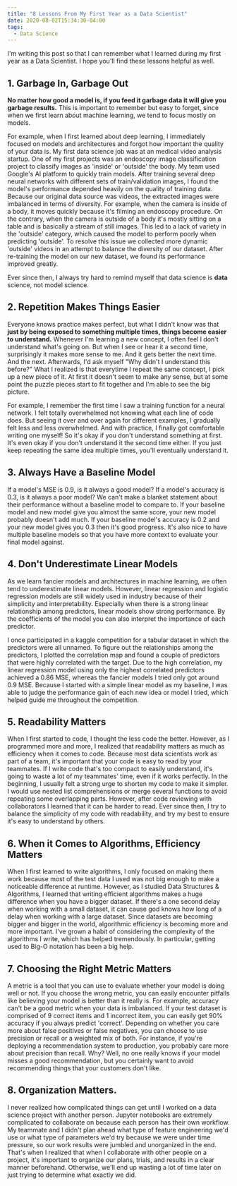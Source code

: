 ```yaml
---
title: "8 Lessons From My First Year as a Data Scientist"
date: 2020-08-02T15:34:30-04:00
tags:
  - Data Science
---
```


I'm writing this post so that I can remember what I learned during my first year as a Data Scientist. I hope you'll find these lessons helpful as well. 


## 1. Garbage In, Garbage Out  
**No matter how good a model is, if you feed it garbage data it will give you garbage results.** This is important to remember but easy to forget, since when we first learn about machine learning, we tend to focus mostly on models.  

For example, when I first learned about deep learning, I immediately focused on models and architectures and forgot how important the quality of your data is. My first data science job was at an medical video analysis startup. One of my first projects was an endoscopy image classification project to classify images as 'inside' or 'outside' the body. My team used Google's AI platform to quickly train models. After training several deep neural networks with different sets of train/validation images, I found the model's performance depended heavily on the quality of training data. Because our original data source was videos, the extracted images were imbalanced in terms of diversity. For example, when the camera is inside of a body, it moves quickly because it's filming an endoscopy procedure. On the contrary, when the camera is outside of a body it's mostly sitting on a table and is basically a stream of still images. This led to a lack of variety in the 'outside' category, which caused the model to perform poorly when predicting 'outside'. To resolve this issue we collected more dynamic 'outside' videos in an attempt to balance the diversity of our dataset. After re-training the model on our new dataset, we found its performance improved greatly.  

Ever since then, I always try hard to remind myself that data science is **data** science, not model science. 

## 2. Repetition Makes Things Easier
Everyone knows practice makes perfect, but what I didn't know was that __just by being exposed to something multiple times, things become easier to understand.__ Whenever I'm learning a new concept, I often feel I don't understand what's going on. But when I see or hear it a second time, surprisingly it makes more sense to me. And it gets better the next time. And the next. Afterwards, I'd ask myself "Why didn't I understand this before?" What I realized is that everytime I repeat the same concept, I pick up a new piece of it. At first it doesn't seem to make any sense, but at some point the puzzle pieces start to fit together and I'm able to see the big picture.

For example, I remember the first time I saw a training function for a neural network. I felt totally overwhelmed not knowing what each line of code does. But seeing it over and over again for different examples, I gradually felt less and less overwhelmed. And with practice, I finally got comfortable writing one myself! So it's okay if you don't understand something at first. It's even okay if you don't understand it the second time either. If you just keep repeating the same idea multiple times, you'll eventually understand it.

## 3. Always Have a Baseline Model
If a model's MSE is 0.9, is it always a good model? If a model's accuracy is 0.3, is it always a poor model? We can't make a blanket statement about their performance without a baseline model to compare to. If your baseline model and new model give you almost the same score, your new model probably doesn't add much. If your baseline model's accuracy is 0.2 and your new model gives you 0.3 then it's good progress. It's also nice to have multiple baseline models so that you have more context to evaluate your final model against.

## 4. Don't Underestimate Linear Models
As we learn fancier models and architectures in machine learning, we often tend to underestimate linear models. However, linear regression and logistic regression models are still widely used in industry because of their simplicity and interpretability. Especially when there is a strong linear relationship among predictors, linear models show strong performance. By the coefficients of the model you can also interpret the importance of each predictor.

I once participated in a kaggle competition for a tabular dataset in which the predictors were all unnamed. To figure out the relationships among the predictors, I plotted the correlation map and found a couple of predictors that were highly correlated with the target. Due to the high correlation, my linear regression model using only the highest correlated predictors achieved a 0.86 MSE, whereas the fancier models I tried only got around 0.9 MSE. Because I started with a simple linear model as my baseline, I was able to judge the performance gain of each new idea or model I tried, which helped guide me throughout the competition.


## 5. Readability Matters
When I first started to code, I thought the less code the better. However, as I programmed more and more, I realized that readability matters as much as efficiency when it comes to code. Because most data scientists work as part of a team, it's important that your code is easy to read by your teammates. If I write code that's too compact to easily understand, it's going to waste a lot of my teammates' time, even if it works perfectly. In the beginning, I usually felt a strong urge to shorten my code to make it simpler. I would use nested list comprehensions or merge several functions to avoid repeating some overlapping parts. However, after code reviewing with collaborators I learned that it can be harder to read. Ever since then, I try to balance the simplicity of my code with readability, and try my best to ensure it's easy to understand by others.


## 6. When it Comes to Algorithms, Efficiency Matters
When I first learned to write algorithms, I only focused on making them work because most of the test data I used was not big enough to make a noticeable difference at runtime. However, as I studied Data Structures & Algorithms, I learned that writing efficient algorithms makes a huge difference when you have a bigger dataset. If there's a one second delay when working with a small dataset, it can cause god knows how long of a delay when working with a large dataset. Since datasets are becoming bigger and bigger in the world, algorithmic efficiency is becoming more and more important. I've grown a habit of considering the complexity of the algorithms I write, which has helped tremendously. In particular, getting used to Big-O notation has been a big help.


## 7. Choosing the Right Metric Matters
A metric is a tool that you can use to evaluate whether your model is doing well or not. If you choose the wrong metric, you can easily encounter pitfalls like believing your model is better than it really is. For example, accuracy can't be a good metric when your data is imbalanced. If your test dataset is comprised of 9 correct items and 1 incorrect item, you can easily get 90% accuracy if you always predict 'correct'. Depending on whether you care more about false positives or false negatives, you can choose to use precision or recall or a weighted mix of both. For instance, if you're deploying a recommendation system to production, you probably care more about precision than recall. Why? Well, no one really knows if your model misses a good recommendation, but you certainly want to avoid recommending things that your customers don't like.


## 8. Organization Matters.
I never realized how complicated things can get until I worked on a data science project with another person. Jupyter notebooks are extremely complicated to collaborate on because each person has their own workflow. My teammate and I didn't plan ahead what type of feature engineering we'd use or what type of parameters we'd try because we were under time pressure, so our work results were jumbled and unorganized in the end. That's when I realized that when I collaborate with other people on a project, it's important to organize our plans, trials, and results in a clear manner beforehand. Otherwise, we'll end up wasting a lot of time later on just trying to determine what exactly we did. 

